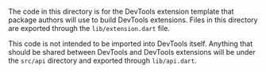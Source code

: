 The code in this directory is for the DevTools extension template that package
authors will use to build DevTools extensions. Files in this directory are
exported through the `lib/extension.dart` file.

This code is not intended to be imported into DevTools itself. Anything that
should be shared between DevTools and DevTools extensions will be under the
`src/api` directory and exported through `lib/api.dart`.
